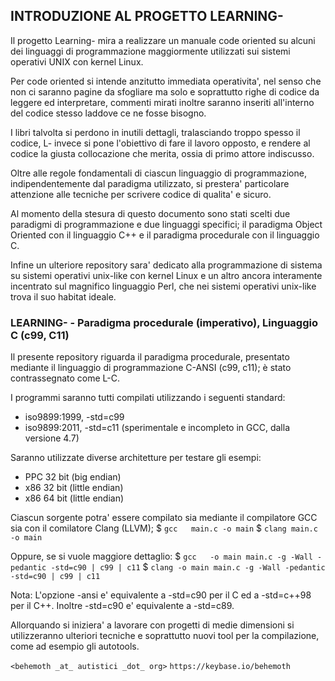 ## INTRODUZIONE AL PROGETTO LEARNING-<Programming Language>

Il progetto Learning-<Programming Language> mira a realizzare un manuale 
code oriented su alcuni dei linguaggi di programmazione maggiormente 
utilizzati sui sistemi operativi UNIX con kernel Linux.

Per code oriented si intende anzitutto immediata operativita', nel senso che
non ci saranno pagine da sfogliare ma solo e soprattutto righe di codice da
leggere ed interpretare, commenti mirati inoltre saranno inseriti all'interno
del codice stesso laddove ce ne fosse bisogno.

I libri talvolta si perdono in inutili dettagli, tralasciando troppo spesso
il codice, L-<PL> invece si pone l'obiettivo di fare il lavoro opposto, e
rendere al codice la giusta collocazione che merita, ossia di primo attore
indiscusso.

Oltre alle regole fondamentali di ciascun linguaggio di programmazione, 
indipendentemente dal paradigma utilizzato, si prestera' particolare 
attenzione alle tecniche per scrivere codice di qualita' e sicuro.

Al momento della stesura di questo documento sono stati scelti due paradigmi
di programmazione e due linguaggi specifici; il paradigma Object Oriented 
con il linguaggio C++ e il paradigma procedurale con il linguaggio C.

Infine un ulteriore repository sara' dedicato alla programmazione di sistema
su sistemi operativi unix-like con kernel Linux e un altro ancora interamente 
incentrato sul magnifico linguaggio Perl, che nei sistemi operativi unix-like 
trova il suo habitat ideale.

### LEARNING-<C> - Paradigma procedurale (imperativo), Linguaggio C (c99, C11)

Il presente repository riguarda il paradigma procedurale, presentato mediante
il linguaggio di programmazione C-ANSI (c99, c11);  è stato contrassegnato
come L-C.

I programmi saranno tutti compilati utilizzando i seguenti standard:
- iso9899:1999, -std=c99 
- iso9899:2011, -std=c11 (sperimentale e incompleto in GCC, dalla versione 4.7)

Saranno utilizzate diverse architetture per testare gli esempi: 
- PPC 32 bit (big endian)
- x86 32 bit (little endian)
- x86 64 bit (little endian)

Ciascun sorgente potra' essere compilato sia mediante il compilatore GCC sia
con il comilatore Clang (LLVM);
$ `gcc   main.c -o main`
$ `clang main.c -o main`

Oppure, se si vuole maggiore dettaglio:
$ `gcc   -o main main.c -g -Wall -pedantic -std=c90 | c99 | c11`
$ `clang -o main main.c -g -Wall -pedantic -std=c90 | c99 | c11`

Nota: L'opzione -ansi e' equivalente a -std=c90 per il C ed a -std=c++98 per il
      C++. Inoltre -std=c90 e' equivalente a -std=c89.

Allorquando si iniziera' a lavorare con progetti di medie dimensioni si
utilizzeranno ulteriori tecniche e soprattutto nuovi tool per la compilazione, 
come ad esempio gli autotools.

``<behemoth _at_ autistici _dot_ org>``
``https://keybase.io/behemoth``
